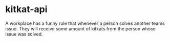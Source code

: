 # kitkat-api
A workplace has a funny rule that whenever a person solves another teams issue. They will receive some amount of kitkats from the person whose issue was solved.
